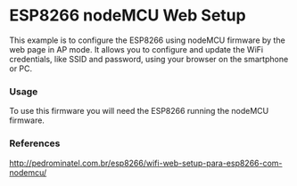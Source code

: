 # ESP8266 nodeMCU Web Setup


This example is to configure the ESP8266 using nodeMCU firmware by the web page in AP mode. It allows you to configure and update the WiFi credentials, like SSID and password, using your browser on the smartphone or PC. 

### Usage

To use this firmware you will need the ESP8266 running the nodeMCU firmware.


### References

http://pedrominatel.com.br/esp8266/wifi-web-setup-para-esp8266-com-nodemcu/
